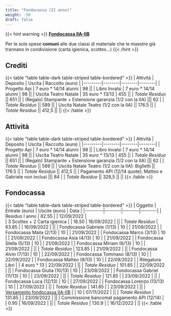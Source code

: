 ```yaml
---
title: "Fondocassa (II anno)"
weight: -50
draft: false
---
```


{{< hint warning >}}
<a href="/fondocassa/comune">**Fondocassa IIA-IIB**</a>

Per le sole spese **comuni** alle due classi di materiale che le maestre già trannano in condivisione (carta igienica, scottex...)
{{< /hint >}}

## Crediti

{{< table "table table-dark table-striped table-bordered" >}}
| Attività | Deposito | Uscita | Raccolto (euro) |
|---------|--------|--------|--------|
| Progetto Api | 7 euro * 14/14 alunni | 98 ||
| Libro Invalsi | 7 euro * 14/14 alunni | 98 ||
| Uscita Teatro Natale | 35 euro * 13/13 | 455 ||
| *Totale Residuo* || 651 ||
| (Regalo) Stampante + Estensione garanzia (1/2 con la IIA) ||| 62 |
| *Totale Residuo* || 589 ||
| Uscita Natale Teatro (1/2 con la IIA) || 176.5 ||
| *Totale Residuo* || 412,5 ||
||
{{< /table >}}

## Attività

{{< table "table table-dark table-striped table-bordered" >}}
| Attività | Deposito | Uscita | Raccolto (euro) |
|---------|--------|--------|--------|
| Progetto Api | 7 euro * 14/14 alunni | 98 ||
| Libro Invalsi | 7 euro * 14/14 alunni | 98 ||
| Uscita Teatro Natale | 35 euro * 13/13 | 455 ||
| *Totale Residuo* || 651 ||
| (Regalo) Stampante + Estensione garanzia (1/2 con la IIA) ||| 62 |
| *Totale Residuo* || 589 ||
| Uscita Natale Teatro (1/2 con la IIA): Biglietti || 176.5 ||
| *Totale Residuo* || 412,5 ||
| Pagamento API (12/14 quote): Matteo e Gabriele non inclusi ||| 84 |
| *Totale Residuo* || 328,5 ||
||
{{< /table >}}

## Fondocassa

{{< table "table table-dark table-striped table-bordered" >}}
| Oggetto | Entrate (euro) | Uscite (euro) | Data |
|---------|--------|--------|--------|
| Residuo I anno | 82.55 | | 12/09/2022 |   
| 3 Scottex + 2 Carta igienica | | 18.50 | 16/09/2022 |
||
| *Totale Residuo* | 63.85 | | 16/09/2022 |
||
| Fondocassa Gabriele (1/13) | 10 | | 21/09/2022 |
| Fondocassa Maila (2/13) | 10 | | 21/09/2022 |
| Fondocassa Marco (3/13) | 10 | | 21/09/2022 |
| Fondocassa Asia (4/13) | 10 | | 21/09/2022 |
| Fondocassa Stella (5/13) | 10 | | 21/09/2022 |
| Fondocassa Miriam (6/13) | 10 | | 21/09/2022 |
||
| *Totale Residuo* | 123.85 | | 21/09/2022 |
||
| Fondocassa Alvin (7/13) | 10 | | 22/09/2022 |
| Fondocassa Tommaso (8/13) | 10 | | 22/09/2022 |
| Fondocassa Matteo (9/13) | 10 | | 22/09/2022 |
| Rilegatura Libri | | 4 euro * 13 | 22/09/2022 |
||
| *Totale Residuo* | 101.85 | | 22/09/2022 |
||
| Fondocassa Giulia (10/13) | 10 | | 23/09/2022 |
| Fondocassa Gabriel (11/13) | 10 | | 23/09/2022 |
||
| *Totale Residuo* | 121.85 | | 23/09/2022 |
||
| Fondocassa Luca (12/13) | 10 | | 27/09/2022 |
| Fondocassa Lorenzo (13/13) | 10 | | 27/09/2022 |
||
| *Totale Residuo* | 141.85 | | 23/09/2022 |
||
| <a href="/fondocassa/comune">Versamento fondocassa IIA-IIB</a> | | 10 | 07/11/2022 |
||
| *Totale Residuo* | 131.85 | | 23/09/2022 |
||
| Commissione bancomat pagamento API (12/14) | | 0.95 | 16/09/2022 |
||
| *Totale Residuo* | 130.9 | | 16/12/2022 |
||
{{< /table >}}
